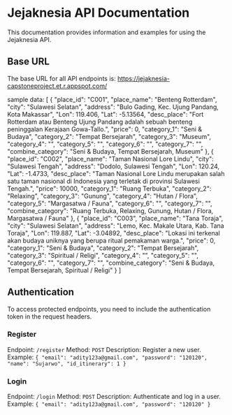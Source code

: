 # Jejaknesia API Documentation

This documentation provides information and examples for using the Jejaknesia API.

## Base URL

The base URL for all API endpoints is:
https://jejaknesia-capstoneproject.et.r.appspot.com/

sample data:
[
{
"place_id": "C001",
"place_name": "Benteng Rotterdam",
"city": "Sulawesi Selatan",
"address": "Bulo Gading, Kec. Ujung Pandang, Kota Makassar",
"Lon": 119.406,
"Lat": -5.13564,
"desc_place": "Fort Rotterdam atau Benteng Ujung Pandang adalah sebuah benteng peninggalan Kerajaan Gowa-Tallo.",
"price": 0,
"category_1": "Seni & Budaya",
"category_2": "Tempat Bersejarah",
"category_3": "Museum",
"category_4": "",
"category_5": "",
"category_6": "",
"category_7": "",
"combine_category": "Seni & Budaya, Tempat Bersejarah, Museum"
},
{
"place_id": "C002",
"place_name": "Taman Nasional Lore Lindu",
"city": "Sulawesi Tengah",
"address": "Dodolo, Sulawesi Tengah",
"Lon": 120.24,
"Lat": -1.4733,
"desc_place": "Taman Nasional Lore Lindu merupakan salah satu taman nasional di Indonesia yang terletak di provinsi Sulawesi Tengah.",
"price": 10000,
"category_1": "Ruang Terbuka",
"category_2": "Relaxing",
"category_3": "Gunung",
"category_4": "Hutan / Flora",
"category_5": "Margasatwa / Fauna",
"category_6": "",
"category_7": "",
"combine_category": "Ruang Terbuka, Relaxing, Gunung, Hutan / Flora, Margasatwa / Fauna"
},
{
"place_id": "C003",
"place_name": "Tana Toraja",
"city": "Sulawesi Selatan",
"address": "Lemo, Kec. Makale Utara, Kab. Tana Toraja",
"Lon": 119.887,
"Lat": -3.04892,
"desc_place": "Lokasi ini terkenal akan budaya uniknya yang berupa ritual pemakaman warga.",
"price": 0,
"category_1": "Seni & Budaya",
"category_2": "Tempat Bersejarah",
"category_3": "Spiritual / Religi",
"category_4": "",
"category_5": "",
"category_6": "",
"category_7": "",
"combine_category": "Seni & Budaya, Tempat Bersejarah, Spiritual / Religi"
}
]

## Authentication

To access protected endpoints, you need to include the authentication token in the request headers.

### Register

Endpoint: `/register`
Method: `POST`
Description: Register a new user.
Example:
`{
  "email": "adity123a@gmail.com",
  "password": "120120",
  "name": "Sujarwo",
  "id_itinerary": 1
}`

### Login

Endpoint: `/login`
Method: `POST`
Description: Authenticate and log in a user.
Example:
`{
  "email": "adity123a@gmail.com",
  "password": "120120"
}`
